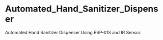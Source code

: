 # Automated_Hand_Sanitizer_Dispenser
Automated Hand Sanitizer Dispenser Using ESP-01S and IR Sensor.
